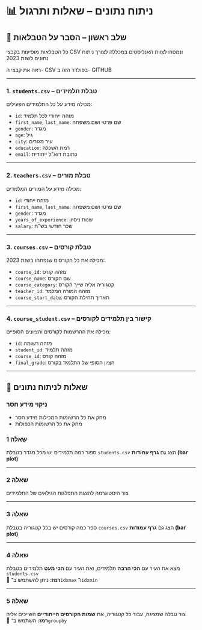 
# 📊 ניתוח נתונים – שאלות ותרגול

## 📁 שלב ראשון – הסבר על הטבלאות

כל הטבלאות מופיעות בקבצי CSV ונמסרו לצוות האנליסטים במכללה לצורך ניתוח נתונים לשנת 2023

ראה את קבצי ה- CSV בפולדר הזה ב- GITHUB

---

### 1. `students.csv` – טבלת תלמידים  
מכילה מידע על כל התלמידים הפעילים:
- `id`: מזהה ייחודי לכל תלמיד  
- `first_name`, `last_name`: שם פרטי ושם משפחה  
- `gender`: מגדר  
- `age`: גיל  
- `city`: עיר מגורים  
- `education`: רמת השכלה  
- `email`: כתובת דוא"ל ייחודית

---

### 2. `teachers.csv` – טבלת מורים  
מכילה מידע על המורים המלמדים:
- `id`: מזהה ייחודי  
- `first_name`, `last_name`: שם פרטי ושם משפחה  
- `gender`: מגדר  
- `years_of_experience`: שנות ניסיון  
- `salary`: שכר חודשי בש"ח

---

### 3. `courses.csv` – טבלת קורסים  
מכילה את כל הקורסים שנפתחו בשנת 2023:
- `course_id`: מזהה קורס  
- `course_name`: שם הקורס  
- `course_category`: קטגוריה אליה שייך הקורס  
- `teacher_id`: מזהה המורה המלמד  
- `course_start_date`: תאריך תחילת הקורס

---

### 4. `course_student.csv` – קישור בין תלמידים לקורסים  
מכילה את ההרשמות לקורסים והציונים הסופיים:
- `id`: מזהה רשומה  
- `student_id`: מזהה תלמיד  
- `course_id`: מזהה קורס  
- `final_grade`: הציון הסופי של התלמיד בקורס

---

## 📝 שאלות לניתוח נתונים

### ניקוי מידע חסר
- מחק את כל הרשומות המכילות מידע חסר
- מחק את כל הרשומות הכפולות

### שאלה 1  
ספור כמה תלמידים יש מכל מגדר בטבלת `students.csv` 
הצג גם **גרף עמודות (bar plot)**

---

### שאלה 2  
צור היסטוגרמה להצגת התפלגות הגילאים של התלמידים

---

### שאלה 3  
ספר כמה קורסים יש בכל קטגוריה בטבלת `courses.csv`
הצג גם **גרף עמודות (bar plot)**

---

### שאלה 4  
מצא את העיר עם **הכי הרבה** תלמידים, ואת העיר עם **הכי מעט** תלמידים בטבלת `students.csv`  
📌 **רמז:** ניתן להשתמש ב־`idxmax` ו־`idxmin`

---

### שאלה 5  
צור טבלה שמציגה, עבור כל קטגוריה, את **שמות הקורסים הייחודיים** השייכים אליה  
📌 **רמז:** השתמש ב־`groupby`
